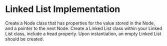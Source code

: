 # Linked List Implementation

Create a Node class that has properties for the value stored in the Node, and a pointer to the next Node. Create a Linked List class within your Linked List class, include a head property.
Upon instantiation, an empty Linked List should be created.

